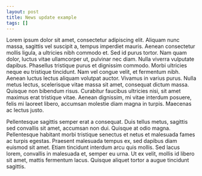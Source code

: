 ```yaml
---
layout: post
title: News update example
tags: []
---
```


Lorem ipsum dolor sit amet, consectetur adipiscing elit. Aliquam nunc massa, sagittis vel suscipit a, tempus imperdiet mauris. Aenean consectetur mollis ligula, a ultricies nibh commodo et. Sed id purus tortor. Nam quam dolor, luctus vitae ullamcorper ut, pulvinar nec diam. Nulla viverra vulputate dapibus. Phasellus tristique purus et dignissim commodo. Morbi ultricies neque eu tristique tincidunt. Nam vel congue velit, et fermentum nibh. Aenean luctus lectus aliquam volutpat auctor. Vivamus in varius purus. Nulla metus lectus, scelerisque vitae massa sit amet, consequat dictum massa. Quisque non bibendum risus. Curabitur faucibus ultricies nisi, sit amet maximus erat tristique vitae. Aenean dignissim, mi vitae interdum posuere, felis mi laoreet libero, accumsan molestie diam magna in turpis. Maecenas ac lectus justo.

Pellentesque sagittis semper erat a consequat. Duis tellus metus, sagittis sed convallis sit amet, accumsan non dui. Quisque at odio magna. Pellentesque habitant morbi tristique senectus et netus et malesuada fames ac turpis egestas. Praesent malesuada tempus ex, sed dapibus diam euismod sit amet. Etiam tincidunt interdum arcu quis mollis. Sed lacus lorem, convallis in malesuada et, semper eu urna. Ut ex velit, mollis id libero sit amet, mattis fermentum lacus. Quisque aliquet tortor a augue tincidunt sagittis.
